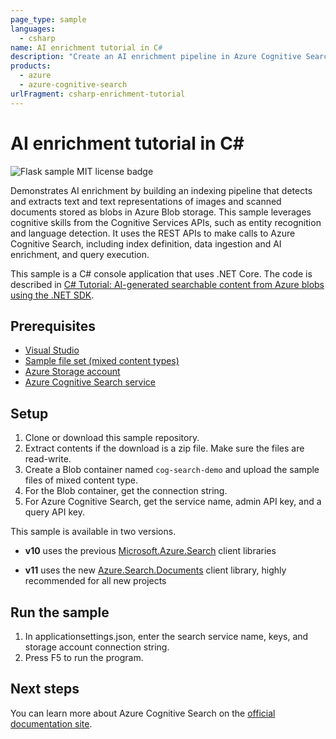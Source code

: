 ```yaml
---
page_type: sample
languages:
  - csharp
name: AI enrichment tutorial in C#
description: "Create an AI enrichment pipeline in Azure Cognitive Search to extract text, structure, and information from raw content, including images and unstructured text."
products:
  - azure
  - azure-cognitive-search
urlFragment: csharp-enrichment-tutorial
---
```


# AI enrichment tutorial in C#

![Flask sample MIT license badge](https://img.shields.io/badge/license-MIT-green.svg)

Demonstrates AI enrichment by building an indexing pipeline that detects and extracts text and text representations of images and scanned documents stored as blobs in Azure Blob storage. This sample leverages cognitive skills from the Cognitive Services APIs, such as entity recognition and language detection. It uses the REST APIs to make calls to Azure Cognitive Search, including index definition, data ingestion and AI enrichment, and query execution.

This sample is a C# console application that uses .NET Core. The code is described in [C# Tutorial: AI-generated searchable content from Azure blobs using the .NET SDK](https://docs.microsoft.com/azure/search/cognitive-search-tutorial-blob-dotnet). 

## Prerequisites

- [Visual Studio](https://visualstudio.microsoft.com/downloads/)
- [Sample file set (mixed content types)](https://github.com/Azure-Samples/azure-search-sample-data/tree/master/mixedContent)
- [Azure Storage account](https://docs.microsoft.com/azure/storage/common/storage-quickstart-create-account) 
- [Azure Cognitive Search service](https://docs.microsoft.com/en-us/azure/search/search-create-service-portal)

## Setup

1. Clone or download this sample repository.
1. Extract contents if the download is a zip file. Make sure the files are read-write.
1. Create a Blob container named `cog-search-demo` and upload the sample files of mixed content type.
1. For the Blob container, get the connection string.
1. For Azure Cognitive Search, get the service name, admin API key, and a query API key.

This sample is available in two versions.

+ **v10** uses the previous [Microsoft.Azure.Search](https://docs.microsoft.com/en-us/dotnet/api/overview/azure/search/client10) client libraries

+ **v11** uses the new [Azure.Search.Documents](https://docs.microsoft.com/dotnet/api/overview/azure/search.documents-readme) client library, highly recommended for all new projects

## Run the sample

1. In applicationsettings.json, enter the search service name, keys, and storage account connection string.
1. Press F5 to run the program.

## Next steps

You can learn more about Azure Cognitive Search on the [official documentation site](https://docs.microsoft.com/azure/search).
